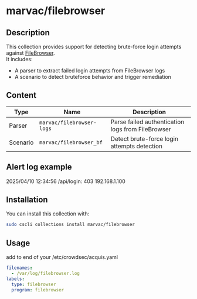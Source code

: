 # marvac/filebrowser

## Description

This collection provides support for detecting brute-force login attempts against [FileBrowser](https://filebrowser.org/).  
It includes:
- A parser to extract failed login attempts from FileBrowser logs
- A scenario to detect bruteforce behavior and trigger remediation

## Content

| Type     | Name                               | Description                               |
|----------|------------------------------------|-------------------------------------------|
| Parser   | `marvac/filebrowser-logs`   | Parse failed authentication logs from FileBrowser |
| Scenario | `marvac/filebrowser_bf`     | Detect brute-force login attempts detection       |

## Alert log example
2025/04/10 12:34:56 /api/login: 403 192.168.1.100 <nil>

## Installation
You can install this collection with:

```bash
sudo cscli collections install marvac/filebrowser
```

## Usage
add to end of your /etc/crowdsec/acquis.yaml
```yaml
filenames:
  - /var/log/filebrowser.log
labels:
  type: filebrowser
  program: filebrowser
```
